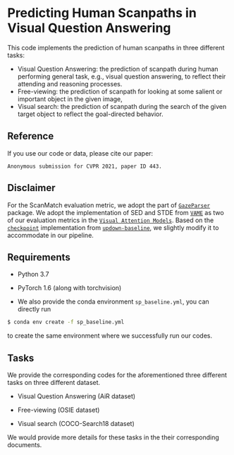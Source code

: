 # Predicting Human Scanpaths in Visual Question Answering

This code implements the prediction of human scanpaths in three different tasks:

- Visual Question Answering:  the prediction of scanpath during human performing general task, e.g., visual question answering, to reflect their attending and reasoning processes.
- Free-viewing: the prediction of scanpath for looking at some salient or important object in the given image,
- Visual search: the prediction of scanpath during the search of the given target object to reflect the goal-directed behavior.

Reference
------------------
If you use our code or data, please cite our paper:
```text
Anonymous submission for CVPR 2021, paper ID 443.
```

Disclaimer
------------------
For the ScanMatch evaluation metric, we adopt the part of [`GazeParser`](http://gazeparser.sourceforge.net/) package.  We adopt the implementation of SED and STDE from [`VAME`](https://github.com/dariozanca/VAME) as two of our evaluation metrics in the [`Visual Attention Models`](https://ieeexplore.ieee.org/document/9207438). Based on the [`checkpoint`](https://github.com/nocaps-org/updown-baseline/blob/master/updown/utils/checkpointing.py) implementation from [`updown-baseline`](https://github.com/nocaps-org/updown-baseline), we slightly modify it to accommodate in our pipeline.

Requirements
------------------

- Python 3.7
- PyTorch 1.6 (along with torchvision)

- We also provide the conda environment ``sp_baseline.yml``, you can directly run

```bash
$ conda env create -f sp_baseline.yml
```

to create the same environment where we successfully run our codes.

Tasks
------------------

We provide the corresponding codes for the aforementioned three different tasks on three different dataset.

- Visual Question Answering (AiR dataset)
- Free-viewing (OSIE dataset)

- Visual search (COCO-Search18 dataset)

We would provide more details for these tasks in the their corresponding documents.